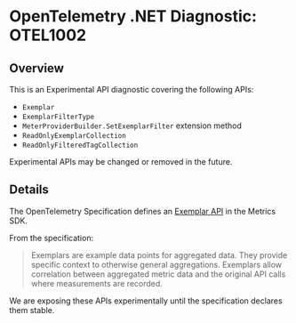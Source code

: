 # OpenTelemetry .NET Diagnostic: OTEL1002

## Overview

This is an Experimental API diagnostic covering the following APIs:

* `Exemplar`
* `ExemplarFilterType`
* `MeterProviderBuilder.SetExemplarFilter` extension method
* `ReadOnlyExemplarCollection`
* `ReadOnlyFilteredTagCollection`

Experimental APIs may be changed or removed in the future.

## Details

The OpenTelemetry Specification defines an [Exemplar
API](https://github.com/open-telemetry/opentelemetry-specification/blob/main/specification/metrics/sdk.md#exemplar)
in the Metrics SDK.

From the specification:

> Exemplars are example data points for aggregated data. They provide specific
> context to otherwise general aggregations. Exemplars allow correlation between
> aggregated metric data and the original API calls where measurements are
> recorded.

We are exposing these APIs experimentally until the specification declares them
stable.
